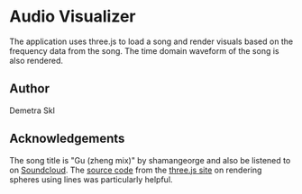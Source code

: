 # Audio Visualizer 

The application uses three.js to load a song and render visuals based on the frequency data from the song. The time domain waveform of the song is also rendered.  


## Author 

Demetra Skl

## Acknowledgements

The song title is "Gu (zheng mix)" by shamangeorge and also be listened to on [Soundcloud](https://soundcloud.com/shamangeorge/guzheng).
The [source code](https://github.com/mrdoob/three.js/blob/master/examples/canvas_lines_sphere.html) from the [three.js site](https://threejs.org/examples/) on rendering spheres using lines was particularly helpful.